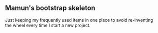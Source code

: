 Mamun's bootstrap skeleton
----------------------------
Just keeping my frequently used items in one place to avoid re-inventing the wheel every time I start a new project.